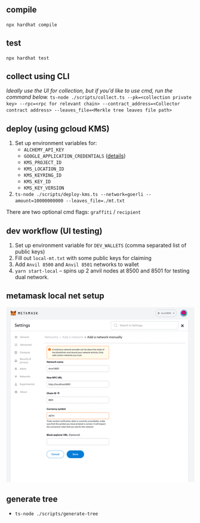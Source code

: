 ## compile
`npx hardhat compile`

## test
`npx hardhat test`

## collect using CLI
*Ideally use the UI for collection, but if you'd like to use cmd, run the command below.*
`ts-node ./scripts/collect.ts --pk=<collection private key> --rpc=<rpc for relevant chain> --contract_address=<Collector contract address> --leaves_file=<Merkle tree leaves file path>`

## deploy (using gcloud KMS)
1. Set up environment variables for:
    - `ALCHEMY_API_KEY`
    - `GOOGLE_APPLICATION_CREDENTIALS` ([details](https://cloud.google.com/docs/authentication/application-default-credentials#GAC))
    - `KMS_PROJECT_ID`
    - `KMS_LOCATION_ID`
    - `KMS_KEYRING_ID`
    - `KMS_KEY_ID`
    - `KMS_KEY_VERSION`
2. `ts-node ./scripts/deploy-kms.ts --network=goerli --amount=10000000000 --leaves_file=./mt.txt`

There are two optional cmd flags: `graffiti` / `recipient`

## dev workflow (UI testing)
1. Set up environment variable for `DEV_WALLETS` (comma separated list of public keys)
2. Fill out `local-mt.txt` with some public keys for claiming
3. Add `Anvil 8500` and `Anvil 8501` networks to wallet
4. `yarn start-local` – spins up 2 anvil nodes at 8500 and 8501 for testing dual network.

## metamask local net setup
![networks](imgs/MetaMaskSetup.png)

## generate tree
- `ts-node ./scripts/generate-tree`

